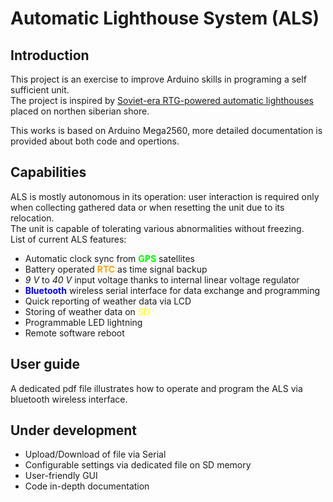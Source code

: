 # Automatic Lighthouse System (ALS)

## Introduction

This project is an exercise to improve Arduino skills in programing a self sufficient unit.<br>
The project is inspired by [Soviet-era RTG-powered automatic lighthouses]("https://www.bbc.com/reel/embed/p0931jtk") placed on northen siberian shore.

This works is based on Arduino Mega2560, more detailed documentation is provided about both code and opertions.

## Capabilities
ALS is mostly autonomous in its operation: user interaction is required only when collecting gathered data or when resetting the unit due to its relocation.<br>The unit is capable of tolerating various abnormalities without freezing.  
List of current ALS features:

* Automatic clock sync from <span style="color:lime">**GPS**</span> satellites
* Battery operated <span style="color:orange">**RTC**</span> as time signal backup
* _9 V_ to _40 V_ input voltage thanks to internal linear voltage regulator
* <span style="color:blue">**Bluetooth**</span> wireless serial interface for data exchange and programming
* Quick reporting of weather data via LCD
* Storing of weather data on <span style="color:yellow">SD</span>
* Programmable LED lightning
* Remote software reboot
  
## User guide
A dedicated pdf file illustrates how to operate and program the ALS via bluetooth wireless interface.

## Under development
* Upload/Download of file via Serial
* Configurable settings via dedicated file on SD memory
* User-friendly GUI
* Code in-depth documentation